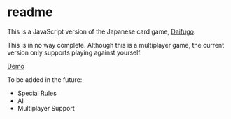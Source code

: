 # readme
This is a JavaScript version of the Japanese card game, [Daifugo](http://en.wikipedia.org/wiki/Daifug%C5%8D).

This is in no way complete. Although this is a multiplayer game, the current version only supports playing against yourself.

[Demo](http://www.maxpappas.com/sekrr/daifuo)

To be added in the future:
* Special Rules
* AI
* Multiplayer Support